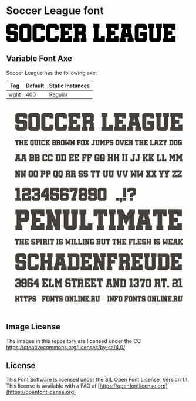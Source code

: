 
# Soccer League font

![Image](documentation/image1.png)

## Variable Font Axe

Soccer League has the following axe:

  Tag | Default | Static Instances
--- | --- | ---
  wght | 400 | Regular

![Image](documentation/image2.png)

## Image License
The images in this repository are licensed under the CC https://creativecommons.org/licenses/by-sa/4.0/

## License
This Font Software is licensed under the SIL Open Font License, Version 1.1.
This license is available with a FAQ at [https://openfontlicense.org](https://openfontlicense.org)
